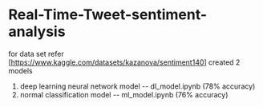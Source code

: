 # Real-Time-Tweet-sentiment-analysis
for data set refer [https://www.kaggle.com/datasets/kazanova/sentiment140]
created 2 models
1. deep learning neural network model -- dl_model.ipynb (78% accuracy) 
2. normal classification model -- ml_model.ipynb (76% accuracy)
